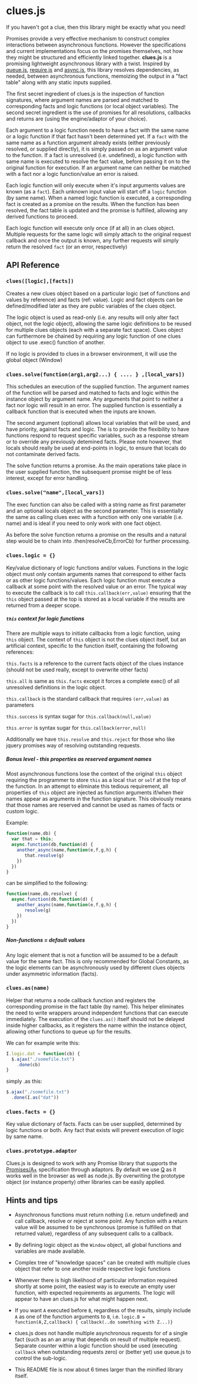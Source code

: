 # clues.js
If you haven't got a clue, then this library might be exactly what you need!

Promises provide a very effective mechanism to construct complex interactions between asynchronous functions.  However the specifications and current implementations focus on the promises themselves, not how they might be structured and efficiently linked together.  **clues.js** is a promising lightweight asynchronous library with a twist.  Inspired by [queue.js](https://github.com/mbostock/queue),   [require.js](http://requirejs.org/) and [async.js](https://github.com/caolan/async), this library resolves dependencies, as needed, between asynchronous functions, memoizing the output in a "fact table" along with any static inputs supplied. 

The first secret ingredient of clues.js is the inspection of function signatures, where argument names are parsed and matched to corresponding facts and logic functions (or local object variables).   The second secret ingredient is the use of promises for all resolutions, callbacks and returns are (using the engine/adaptor of your choice).

Each argument to a logic function needs to have a fact with the same name or a logic function if that fact hasn't been determined yet.   If a `fact` with the same name as a function argument already exists (either previously resolved, or supplied directly), it is simply passed on as an argument value to the function.  If a fact is unresolved (i.e. undefined), a logic function with same name is executed to resolve the fact value, before passing it on to the original function for execution.   If an argument name can neither be matched with a fact nor a logic function/value an error is raised.

Each logic function will only execute when it's input arguments values are known (as a `fact`).  Each unknown input value will start off a `logic` function (by same name).  When a named logic function is executed, a corresponding fact is created as a promise on the results.   When the function has been resolved, the fact table is updated and the promise is fulfilled, allowing any derived functions to proceed.

Each logic function will execute only once (if at all) in an clues object. Multiple requests for the same logic will simply attach to the original request callback and once the output is known, any further requests will simply return the resolved `fact` (or an error, respectively)

## API Reference

### `clues([logic],[facts])`
Creates a new clues object based on a particular logic (set of functions and values by reference) and facts (ref: value).  Logic and fact objects can be defined/modified later as they are public variables of the clues object.

The logic object is used as read-only (i.e. any results will only alter fact object, not the logic object), allowing the same logic definitions to be reused for multiple clues objects (each with a separate fact space).  Clues object can furthermore be chained by requiring any logic function of one clues object to use .exec() function of another.

If no logic is provided to clues in a browser environment, it will use the global object (Window)

### `clues.solve(function(arg1,arg2...) { .... } ,[local_vars])`
This schedules an execution of the supplied function.  The argument names of the function will be parsed and matched to facts and logic within the instance object by argument name.  Any arguments that point to neither a fact nor logic will result in an error.  The supplied function is essentially a callback function that is executed when the inputs are known.  

The second argument (optional) allows local variables that will be used, and have priority, against facts and logic.  The is to provide the flexibility to have functions respond to request specific variables, such as a response stream or to override any previously detemined facts.  Please note however, that locals should really be used at end-points in logic, to ensure that locals do not contaminate derived facts.

The solve function returns a promise.  As the main operations take place in the user supplied function, the subsequent promise might be of less interest, except for error handling.

### `clues.solve("name",[local_vars])`
The exec function can also be called with a string name as first parameter and an optional locals object as the second parameter.  This is essentially the same as calling clues exec with a function with only one variable (i.e. name) and is ideal if you need to only work with one fact object.  

As before the solve function returns a promise on the results and a natural step would be to chain into .then(resolveCb,ErrorCb) for further processing.

### `clues.logic = {}`
Key/value dictionary of logic functions and/or values.   Functions in the logic object must only contain arguments names that correspond to either facts or as other logic functions/values.    Each logic function must execute a callback at some point with the resolved value or an error. The typical way to execute the callback is to call `this.callback(err,value)` ensuring that the `this` object passed at the top is stored as a local variable if the results are returned from a deeper scope.

##### `this` context for logic functions

There are multiple ways to initiate callbacks from a logic function, using `this` object.  The context of `this` object is not the clues object itself, but an artificial context, specific to the function itself, containing the following references:

`this.facts` is a reference to the current facts object of the clues instance (should not be used really, except to overwrite other facts)

`this.all` is same as `this.facts` except it forces a complete exec() of all unresolved definitions in the logic object.  

`this.callback` is the standard callback that requires `(err,value)` as parameters

`this.success` is syntax sugar for `this.callback(null,value)`

`this.error` is syntax sugar for `this.callback(error,null)`

Additionally we have `this.resolve` and `this.reject` for those who like jquery promises way of resolving outstanding requests.


##### Bonus level - this properties as reserved argument names
Most asynchronous functions lose the context of the original `this` object requiring the programmer to store `this` as a local `that` or `self` at the top of the function.  In an attempt to eliminate this tedious requirement, all properties of `this` object are injected as function arguments if/when their names appear as arguments in the function signature.  This obviously means that those names are reserved and cannot be used as names of facts or custom logic.

Example:

```js
function(name,db) {
  var that = this;
  async.function(db,function(d) {
    another_async(name,function(e,f,g,h) {
       that.resolve(g)
    })
  })
}
```
can be simplified to the following:

```js
function(name,db,resolve) {
  async.function(db,function(d) {
    another_async(name,function(e,f,g,h) {
       resolve(g)
    })
  })
}
```

##### Non-functions = default values
Any logic element that is not a function will be assumed to be a default value for the same fact. This is only recommended for Global Constants, as the logic elements can be asynchronously used by different clues objects under asymmetric information (facts).

### `clues.as(name)`
Helper that returns a node callback function  and registers the corresponding promise in the fact table (by name).   This helper eliminates the need to write wrappers around independent functions that can execute immediately.  The execution of the `clues.as()` itself should not be delayed inside higher callbacks, as it registers the name within the instance object, allowing other functions to queue up for the results.

We can for example write this:

```js
I.logic.dat = function(cb) {
  $.ajax("./somefile.txt")
    .done(cb)
}
```
simply .as this:

```js
$.ajax("./somefile.txt")
  .done(I.as("dat"))
```

### `clues.facts = {}`
Key value dictionary of facts.  Facts can be user supplied, determined by logic functions or both.   Any fact that exists will prevent execution of logic by same name.  

###  `clues.prototype.adaptor`
Clues.js is designed to work with any Promise library that supports the [Promises/A+](https://github.com/promises-aplus/promises-spec) specification through adaptors.  By default we use [Q](https://github.com/kriskowal/q) as it works well in the browser as well as node.js.   By overwriting the prototype object (or instance property) other libraries can be easily applied.

## Hints and tips
* Asynchronous functions must return nothing (i.e. return undefined) and call callback, resolve or reject at some point.   Any function with a return value will be assumed to be synchronous (promise is fulfilled on that returned value), regardless of any subsequent calls to a callback.

* By defining logic object as the `Window` object, all global functions and variables are made available.

* Complex tree of "knowledge spaces" can be created with multiple clues object that refer to one another inside respective logic functions

* Whenever there is high likelihood of particular information required shortly at some point, the easiest way is to execute an empty user function, with expected requirements as arguments.   The logic will appear to have an clues.js for what might happen next.

* If you want `A` executed before `B`, regardless of the results, simply include `A` as one of the function arguments to `B`, i.e. ```logic.B = function(A,Z,callback) { callback(..do something with Z...)}```

* clues.js does not handle multiple asynchronous requests for of a single fact (such as an an array that depends on result of multiple request).  Separate counter within a logic function should be used (executing `callback` when outstanding requests zero) or (better yet) use queue.js to control the sub-logic.

*  This README file is now about 6 times larger than the minified library itself. 